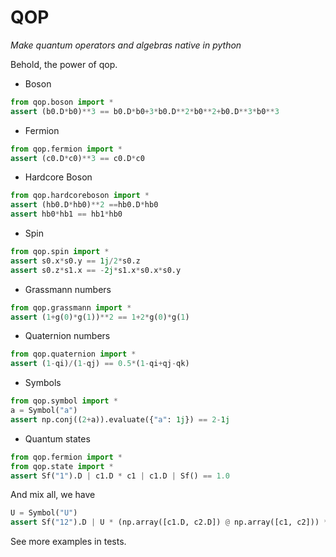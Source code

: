 # QOP

*Make quantum operators and algebras native in python*

Behold, the power of qop.

* Boson

```python
from qop.boson import *
assert (b0.D*b0)**3 == b0.D*b0+3*b0.D**2*b0**2+b0.D**3*b0**3
```

* Fermion

```python
from qop.fermion import *
assert (c0.D*c0)**3 == c0.D*c0
```

* Hardcore Boson

```python
from qop.hardcoreboson import *
assert (hb0.D*hb0)**2 ==hb0.D*hb0
assert hb0*hb1 == hb1*hb0
```

* Spin

```python
from qop.spin import *
assert s0.x*s0.y == 1j/2*s0.z
assert s0.z*s1.x == -2j*s1.x*s0.x*s0.y
```

* Grassmann numbers

```python
from qop.grassmann import *
assert (1+g(0)*g(1))**2 == 1+2*g(0)*g(1)
```

* Quaternion numbers

```python
from qop.quaternion import *
assert (1-qi)/(1-qj) == 0.5*(1-qi+qj-qk)
```

* Symbols

```python
from qop.symbol import *
a = Symbol("a")
assert np.conj((2+a)).evaluate({"a": 1j}) == 2-1j
```

* Quantum states

```python
from qop.fermion import *
from qop.state import *
assert Sf("1").D | c1.D * c1 | c1.D | Sf() == 1.0
```

And mix all, we have

```python
U = Symbol("U")
assert Sf("12").D | U * (np.array([c1.D, c2.D]) @ np.array([c1, c2])) ** 2 | Sf("12") == 4 * U2
```

See more examples in tests.
